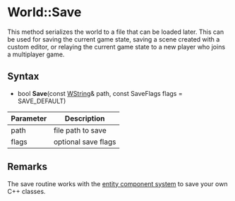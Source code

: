 # World::Save

This method serializes the world to a file that can be loaded later. This can be used for saving the current game state, saving a scene created with a custom editor, or relaying the current game state to a new player who joins a multiplayer game.

## Syntax

- bool **Save**(const [WString](WString.md)& path, const SaveFlags flags = SAVE_DEFAULT)

| Parameter | Description |
|---|---|
| path | file path to save |
| flags | optional save flags |

## Remarks

The save routine works with the [entity component system](EntityComponentSystem.md) to save your own C++ classes.
